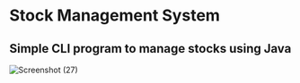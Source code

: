 # Stock Management System

## Simple CLI program to manage stocks using Java 
![Screenshot (27)](https://github.com/user-attachments/assets/749c0bff-8639-4bf5-a690-908533a78a0b)

